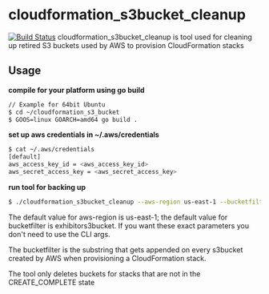 # cloudformation_s3bucket_cleanup
[![Build Status](https://travis-ci.org/PermissionData/cloudformation_s3bucket_cleanup.svg?branch=master)](https://travis-ci.org/PermissionData/cloudformation_s3bucket_cleanup)
cloudformation_s3bucket_cleanup is tool used for cleaning up retired S3 buckets used by AWS to provision CloudFormation stacks


## Usage
**compile for your platform using go build**
```bash
// Example for 64bit Ubuntu
$ cd ~/cloudformation_s3_bucket
$ GOOS=linux GOARCH=amd64 go build .
```
**set up aws credentials in ~/.aws/credentials**
```bash
$ cat ~/.aws/credentials
[default]
aws_access_key_id = <aws_access_key_id>
aws_secret_access_key = <aws_secret_access_key>
```
**run tool for backing up**
```bash
$ ./cloudformation_s3bucket_cleanup --aws-region us-east-1 --bucketfilter exhibitors3bucket
```
The default value for aws-region is us-east-1; the default value for bucketfilter is exhibitors3bucket.  If you want these exact parameters you don't need to use the CLI args.

The bucketfilter is the substring that gets appended on every s3bucket created by AWS when provisioning a CloudFormation stack.

The tool only deletes buckets for stacks that are not in the CREATE_COMPLETE state
